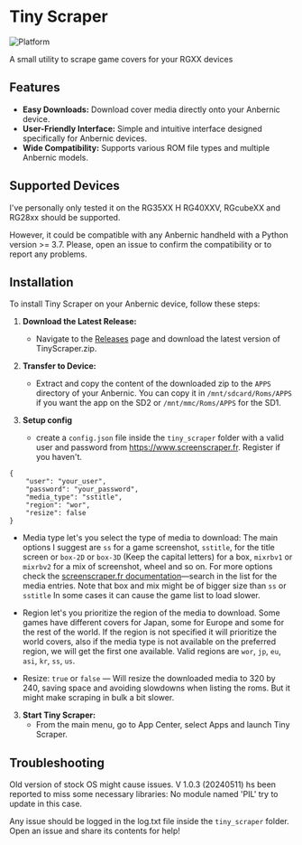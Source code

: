 # Tiny Scraper

![Platform](https://img.shields.io/badge/platform-Anbernic-orange.svg)

A small utility to scrape game covers for your RGXX devices

## Features

- **Easy Downloads:** Download cover media directly onto your Anbernic device.
- **User-Friendly Interface:** Simple and intuitive interface designed specifically for Anbernic devices.
- **Wide Compatibility:** Supports various ROM file types and multiple Anbernic models.

## Supported Devices

I've personally only tested it on the RG35XX H
RG40XXV, RGcubeXX and RG28xx should be supported.

However, it could be compatible with any Anbernic handheld with a Python version >= 3.7. Please, open an issue to confirm the compatibility or to report any problems.

## Installation

To install Tiny Scraper on your Anbernic device, follow these steps:

1. **Download the Latest Release:**
   - Navigate to the [Releases](https://github.com/Julioevm/tiny-scraper/releases) page and download the latest version of TinyScraper.zip.

2. **Transfer to Device:**
   - Extract and copy the content of the downloaded zip to the `APPS` directory of your Anbernic. You can copy it in `/mnt/sdcard/Roms/APPS` if you want the app on the SD2 or `/mnt/mmc/Roms/APPS` for the SD1.

3. **Setup config**
   - create a `config.json` file inside the `tiny_scraper` folder with a valid user and password from https://www.screenscraper.fr. Register if you haven't.
```
{
    "user": "your_user",
    "password": "your_password",
    "media_type": "sstitle",
    "region": "wor",
    "resize": false
}
```

- Media type let's you select the type of media to download: The main options I suggest are `ss` for a game screenshot, `sstitle`, for the title screen or `box-2D` or `box-3D` (Keep the capital letters) for a box, `mixrbv1` or `mixrbv2` for a mix of screenshot, wheel and so on. For more options check the [screenscraper.fr documentation](https://api.screenscraper.fr/api2/jeuInfos.php?devid=xxx&devpassword=yyy&softname=zzz&output=xml&ssid=test&sspassword=test&crc=50ABC90A&systemeid=1&romtype=rom&romnom=Sonic%20The%20Hedgehog%202%20(World).zip&romtaille=749652)—search in the list for the media entries.  Note that box and mix might be of bigger size than `ss` or `sstitle` In some cases it can cause the game list to load slower.

- Region let's you prioritize the region of the media to download. Some games have different covers for Japan, some for Europe and some for the rest of the world. If the region is not specified it will prioritize the world covers, also if the media type is not available on the preferred region, we will get the first one available. Valid regions are `wor`, `jp`, `eu`, `asi`, `kr`, `ss`, `us`.

- Resize: `true` or `false` — Will resize the downloaded media to 320 by 240, saving space and avoiding slowdowns when listing the roms. But it might make scraping in bulk a bit slower.

3. **Start Tiny Scraper:**
   - From the main menu, go to App Center, select Apps and launch Tiny Scraper.


## Troubleshooting

Old version of stock OS might cause issues. V 1.0.3 (20240511) hs been reported to miss some necessary libraries: No module named 'PIL' try to update in this case.

Any issue should be logged in the log.txt file inside the `tiny_scraper` folder. Open an issue and share its contents for help!
